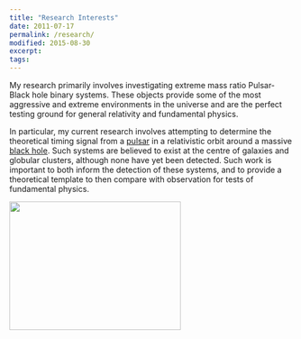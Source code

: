 ```yaml
---
title: "Research Interests"
date: 2011-07-17
permalink: /research/
modified: 2015-08-30
excerpt:
tags:
---
```



My research primarily involves investigating extreme mass ratio Pulsar-Black hole binary systems. These objects provide some of the most aggressive and extreme environments in the universe and are the perfect testing ground for general relativity and fundamental physics.

In particular, my current research involves attempting to determine the theoretical timing signal from a [pulsar](https://www.youtube.com/watch?v=gjLk_72V9Bw) in a relativistic orbit around a massive [black hole](https://www.youtube.com/watch?v=e-P5IFTqB98). Such systems are believed to exist at the centre of galaxies and globular clusters, although none have yet been detected. Such work is important to both inform the detection of these systems, and to provide a theoretical template to then compare with observation for tests of fundamental physics.



<img src="https://www.elisascience.org/files/imagecache/fullview/images/emri.jpg" align="center" style="width:304px;height:228px;">
